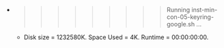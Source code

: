 * >>>>>>>>> Running inst-min-con-05-keyring-google.sh ...
  * Disk size = 1232580K. Space Used = 4K. Runtime = 00:00:00:00.

